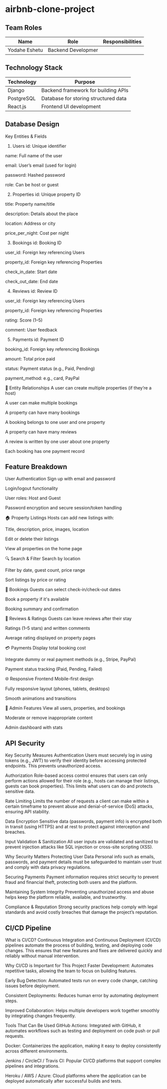 # airbnb-clone-project
## Team Roles
| Name              | Role                     | Responsibilities                          |
|-------------------|--------------------------|--------------------------------------------|
| Yodahe Eshetu     | Backend Developmer       |     |

## Technology Stack

| Technology   | Purpose                                                                 |
|--------------|-------------------------------------------------------------------------|
| Django       | Backend framework for building APIs                                     |
| PostgreSQL   | Database for storing structured data                                     |
| React.js     | Frontend UI development                                                  |

## Database Design
   Key Entities & Fields
1. Users
id: Unique identifier

name: Full name of the user

email: User’s email (used for login)

password: Hashed password

role: Can be host or guest

2. Properties
id: Unique property ID

title: Property name/title

description: Details about the place

location: Address or city

price_per_night: Cost per night

3. Bookings
id: Booking ID

user_id: Foreign key referencing Users

property_id: Foreign key referencing Properties

check_in_date: Start date

check_out_date: End date

4. Reviews
id: Review ID

user_id: Foreign key referencing Users

property_id: Foreign key referencing Properties

rating: Score (1–5)

comment: User feedback

5. Payments
id: Payment ID

booking_id: Foreign key referencing Bookings

amount: Total price paid

status: Payment status (e.g., Paid, Pending)

payment_method: e.g., card, PayPal

🔗 Entity Relationships
A user can create multiple properties (if they’re a host)

A user can make multiple bookings

A property can have many bookings

A booking belongs to one user and one property

A property can have many reviews

A review is written by one user about one property

Each booking has one payment record


## Feature Breakdown

   User Authentication
Sign up with email and password

Login/logout functionality

User roles: Host and Guest

Password encryption and secure session/token handling

🏠 Property Listings
Hosts can add new listings with:

Title, description, price, images, location

Edit or delete their listings

View all properties on the home page

🔍 Search & Filter
Search by location

Filter by date, guest count, price range

Sort listings by price or rating

📅 Bookings
Guests can select check-in/check-out dates

Book a property if it's available

Booking summary and confirmation

💬 Reviews & Ratings
Guests can leave reviews after their stay

Ratings (1–5 stars) and written comments

Average rating displayed on property pages

💳 Payments
Display total booking cost

Integrate dummy or real payment methods (e.g., Stripe, PayPal)

Payment status tracking (Paid, Pending, Failed)

🌐 Responsive Frontend
Mobile-first design

Fully responsive layout (phones, tablets, desktops)

Smooth animations and transitions

🧾 Admin Features
View all users, properties, and bookings

Moderate or remove inappropriate content

Admin dashboard with stats


  ## API Security
Key Security Measures
Authentication
Users must securely log in using tokens (e.g., JWT) to verify their identity before accessing protected endpoints. This prevents unauthorized access.

Authorization
Role-based access control ensures that users can only perform actions allowed for their role (e.g., hosts can manage their listings, guests can book properties). This limits what users can do and protects sensitive data.

Rate Limiting
Limits the number of requests a client can make within a certain timeframe to prevent abuse and denial-of-service (DoS) attacks, ensuring API stability.

Data Encryption
Sensitive data (passwords, payment info) is encrypted both in transit (using HTTPS) and at rest to protect against interception and breaches.

Input Validation & Sanitization
All user inputs are validated and sanitized to prevent injection attacks like SQL injection or cross-site scripting (XSS).

Why Security Matters
Protecting User Data
Personal info such as emails, passwords, and payment details must be safeguarded to maintain user trust and comply with data privacy regulations.

Securing Payments
Payment information requires strict security to prevent fraud and financial theft, protecting both users and the platform.

Maintaining System Integrity
Preventing unauthorized access and abuse helps keep the platform reliable, available, and trustworthy.

Compliance & Reputation
Strong security practices help comply with legal standards and avoid costly breaches that damage the project’s reputation.

   ## CI/CD Pipeline

   What is CI/CD?
Continuous Integration and Continuous Deployment (CI/CD) pipelines automate the process of building, testing, and deploying code changes. This ensures that new features and fixes are delivered quickly and reliably without manual intervention.

Why CI/CD is Important for This Project
Faster Development: Automates repetitive tasks, allowing the team to focus on building features.

Early Bug Detection: Automated tests run on every code change, catching issues before deployment.

Consistent Deployments: Reduces human error by automating deployment steps.

Improved Collaboration: Helps multiple developers work together smoothly by integrating changes frequently.

Tools That Can Be Used
GitHub Actions: Integrated with GitHub, it automates workflows such as testing and deployment on code push or pull requests.

Docker: Containerizes the application, making it easy to deploy consistently across different environments.

Jenkins / CircleCI / Travis CI: Popular CI/CD platforms that support complex pipelines and integrations.

Heroku / AWS / Azure: Cloud platforms where the application can be deployed automatically after successful builds and tests.


  
